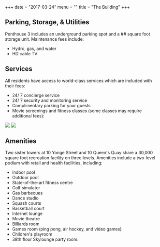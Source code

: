 +++
date = "2017-03-24"
menu = ""
title = "The Building"
+++
**Parking, Storage, & Utilities**
---------------------------------

Penthouse 3 includes an underground parking spot and a ## square foot storage unit.
Maintenance fees include:

 - Hydro, gas, and water 
 - HD cable TV

**Services**
------------

All residents have access to world-class services which are included with their fees:

 - 24/ 7 concierge service
 - 24/ 7 security and monitoring service
 - Complimentary parking for your guests
 - Movie screenings and fitness classes (some classes may require   
   additional fees):

![](http://res.cloudinary.com/dj68jte5c/image/upload/c_scale,w_650/v1489976273/World_Trade_-_Mar_2017-1_mf0dvq.png)
![](http://res.cloudinary.com/dj68jte5c/image/upload/c_scale,w_650/v1489976271/World_Trade_-_Mar_2017-2_nhbnyp.png)

**Amenities**
-------------

Two sister towers at 10 Yonge Street and 10 Queen's Quay share a 30,000 square foot recreation facility on three levels. Amenities include a two-level podium with retail and health facilities, including:

 - Indoor pool
 - Outdoor pool
 - State-of-the-art fitness centre
 - Golf simulator
 - Gas barbecues
 - Dance studio
 - Squash courts
 - Basketball court
 - Internet lounge
 - Movie theatre
 - Billiards room
 - Games room (ping pong, air hockey, and video games)
 - Children's playroom
 - 38th floor Skylounge party room.
